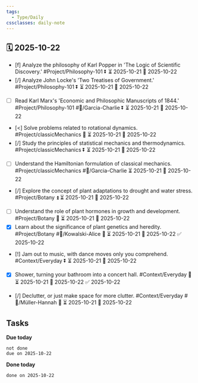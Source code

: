 ```yaml
---
tags:
  - Type/Daily
cssclasses: daily-note
---
```


## 🗓️ 2025-10-22

- [f] Analyze the philosophy of Karl Popper in 'The Logic of Scientific Discovery.' #Project/Philosophy-101 ⏬ ⏳ 2025-10-21 📅 2025-10-22
- [/] Analyze John Locke's 'Two Treatises of Government.' #Project/Philosophy-101 ⏬ ⏳ 2025-10-21 📅 2025-10-22
- [ ] Read Karl Marx's 'Economic and Philosophic Manuscripts of 1844.' #Project/Philosophy-101 #👤/Garcia-Charlie ⏬ ⏳ 2025-10-21 📅 2025-10-22
- [<] Solve problems related to rotational dynamics. #Project/classicMechanics 🔺 ⏳ 2025-10-21 📅 2025-10-22
- [/] Study the principles of statistical mechanics and thermodynamics. #Project/classicMechanics ⏬ ⏳ 2025-10-21 📅 2025-10-22
- [ ] Understand the Hamiltonian formulation of classical mechanics. #Project/classicMechanics #👤/Garcia-Charlie ⏳ 2025-10-21 📅 2025-10-22
- [/] Explore the concept of plant adaptations to drought and water stress. #Project/Botany ⏫ ⏳ 2025-10-21 📅 2025-10-22
- [ ] Understand the role of plant hormones in growth and development. #Project/Botany 🔺 ⏳ 2025-10-21 📅 2025-10-22
- [x] Learn about the significance of plant genetics and heredity. #Project/Botany #👤/Kowalski-Alice 🔼 ⏳ 2025-10-21 📅 2025-10-22 ✅ 2025-10-22
- [!] Jam out to music, with dance moves only you comprehend. #Context/Everyday ⏬ ⏳ 2025-10-21 📅 2025-10-22
- [x] Shower, turning your bathroom into a concert hall. #Context/Everyday 🔼 ⏳ 2025-10-21 📅 2025-10-22 ✅ 2025-10-22
- [/] Declutter, or just make space for more clutter. #Context/Everyday #👤/Müller-Hannah 🔺 ⏳ 2025-10-21 📅 2025-10-22

## Tasks

**Due today**

```tasks
not done
due on 2025-10-22
```

**Done today**

```tasks
done on 2025-10-22
```
            